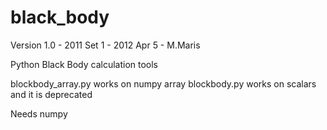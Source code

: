 black_body
==========

Version 1.0 - 2011 Set 1 - 2012 Apr 5 - M.Maris


Python Black Body calculation tools

blockbody_array.py works on numpy array 
blockbody.py works on scalars and it is deprecated

Needs numpy



